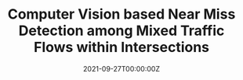 ---
title:  Computer Vision based Near Miss Detection among Mixed Traffic Flows within Intersections

summary: Intersection safety stands as a paramount concern within the realm of transportation and urban planning. In this study, we propose a computer vision-based framework designed to estimate the 3D positions of vehicles and pedestrians from traffic videos. Notably, our approach does not necessitate the availability of ground truth 3D bounding boxes for training purposes. The derived 3D information enables the calculation of traffic flow velocities and directions, thus empowering us to identify potential near-miss incidents among road users.

tags:
  - Research
date: '2021-09-27T00:00:00Z'

# Optional external URL for project (replaces project detail page).
external_link: ''

image:
  caption: Photo by rawpixel on Unsplash
  focal_point: Smart

links:
  - icon: video
    icon_pack: custom
    name: poster
    url: https://github.com/JiahaoXia/jiahaoxia.github.io/tree/main/static/uploads/NJDOTResearchShowcase-Gong.pdf

url_code: ''
url_pdf: ''
url_slides: ''
url_video: ''

# Slides (optional).
#   Associate this project with Markdown slides.
#   Simply enter your slide deck's filename without extension.
#   E.g. `slides = "example-slides"` references `content/slides/example-slides.md`.
#   Otherwise, set `slides = ""`.
# slides: example
---